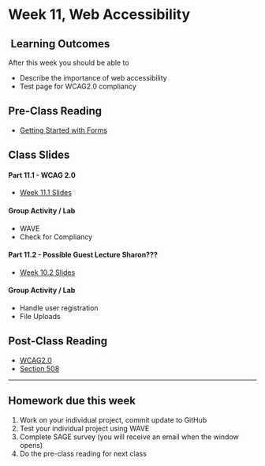 # Week 11, Web Accessibility

## <i class="fa fa-star"></i>&nbsp;Learning Outcomes ###
After this week you should be able to 

- Describe the importance of web accessibility
- Test page for WCAG2.0 compliancy


## Pre-Class Reading
- [Getting Started with Forms](https://www.w3schools.com/html/html_forms.asp)

## Class Slides

#### Part 11.1 - WCAG 2.0
- [Week 11.1 Slides](/slides/ist263-w11-1.pdf)

#### Group Activity / Lab
- WAVE
- Check for Compliancy

#### Part 11.2 - Possible Guest Lecture Sharon???
- [Week 10.2 Slides](/slides/ist263-w10-2.pdf)


#### Group Activity / Lab
- Handle user registration
- File Uploads

## Post-Class Reading
- [WCAG2.0](https://developer.mozilla.org/en-US/docs/Learn/HTML/Forms)
- [Section 508](https://developer.mozilla.org/en-US/docs/Learn/HTML/Forms)

---  

## Homework due this week ###
1. Work on your individual project, commit update to GitHub
2. Test your individual project using WAVE
5. Complete SAGE survey (you will receive an email when the window opens)
6. Do the pre-class reading for next class
